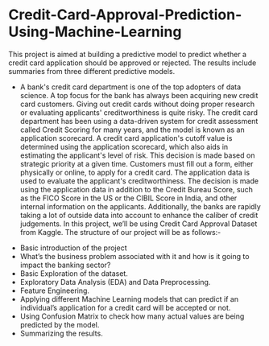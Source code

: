 # Credit-Card-Approval-Prediction-Using-Machine-Learning
This project is aimed at building a predictive model to predict whether a credit card application should be approved or rejected. The results include summaries from three different predictive models. 
- A bank's credit card department is one of the top adopters of data science. A top focus for the bank has always been acquiring new credit card customers. Giving out credit cards without doing proper research or evaluating applicants' creditworthiness is quite risky. The credit card department has been using a data-driven system for credit assessment called Credit Scoring for many years, and the model is known as an application scorecard. A credit card application's cutoff value is determined using the application scorecard, which also aids in estimating the applicant's level of risk. This decision is made based on strategic priority at a given time.
Customers must fill out a form, either physically or online, to apply for a credit card. The application data is used to evaluate the applicant's creditworthiness. The decision is made using the application data in addition to the Credit Bureau Score, such as the FICO Score in the US or the CIBIL Score in India, and other internal information on the applicants. Additionally, the banks are rapidly taking a lot of outside data into account to enhance the caliber of credit judgements.
In this project, we’ll be using Credit Card Approval Dataset from Kaggle. The structure of our project will be as follows:-
* Basic introduction of the project
* What’s the business problem associated with it and how is it going to impact the banking sector?
* Basic Exploration of the dataset.
* Exploratory Data Analysis (EDA) and Data Preprocessing.
* Feature Engineering.
* Applying different Machine Learning models that can predict if an individual’s application for a credit card will be accepted or not.
* Using Confusion Matrix to check how many actual values are being predicted by the model.
* Summarizing the results.
